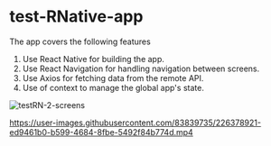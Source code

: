 # test-RNative-app
The app covers the following features 
1. Use React Native for building the app.
2. Use React Navigation for handling navigation between screens.
3. Use Axios for fetching data from the remote API.
4. Use of context to manage the global app's state.



![testRN-2-screens](https://user-images.githubusercontent.com/83839735/226378870-0b996d77-a2ce-4243-9022-6cd76b78c295.png)


https://user-images.githubusercontent.com/83839735/226378921-ed9461b0-b599-4684-8fbe-5492f84b774d.mp4

